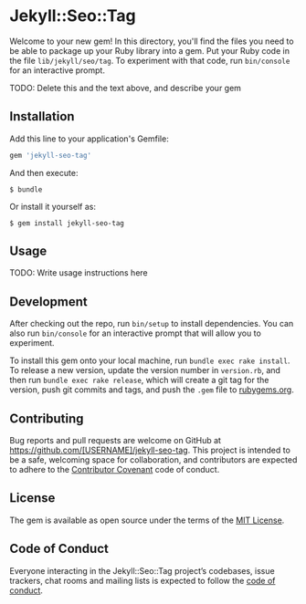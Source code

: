 # Jekyll::Seo::Tag

Welcome to your new gem! In this directory, you'll find the files you need to be able to package up your Ruby library into a gem. Put your Ruby code in the file `lib/jekyll/seo/tag`. To experiment with that code, run `bin/console` for an interactive prompt.

TODO: Delete this and the text above, and describe your gem

## Installation

Add this line to your application's Gemfile:

```ruby
gem 'jekyll-seo-tag'
```

And then execute:

    $ bundle

Or install it yourself as:

    $ gem install jekyll-seo-tag

## Usage

TODO: Write usage instructions here

## Development

After checking out the repo, run `bin/setup` to install dependencies. You can also run `bin/console` for an interactive prompt that will allow you to experiment.

To install this gem onto your local machine, run `bundle exec rake install`. To release a new version, update the version number in `version.rb`, and then run `bundle exec rake release`, which will create a git tag for the version, push git commits and tags, and push the `.gem` file to [rubygems.org](https://rubygems.org).

## Contributing

Bug reports and pull requests are welcome on GitHub at https://github.com/[USERNAME]/jekyll-seo-tag. This project is intended to be a safe, welcoming space for collaboration, and contributors are expected to adhere to the [Contributor Covenant](http://contributor-covenant.org) code of conduct.

## License

The gem is available as open source under the terms of the [MIT License](https://opensource.org/licenses/MIT).

## Code of Conduct

Everyone interacting in the Jekyll::Seo::Tag project’s codebases, issue trackers, chat rooms and mailing lists is expected to follow the [code of conduct](https://github.com/[USERNAME]/jekyll-seo-tag/blob/master/CODE_OF_CONDUCT.md).
